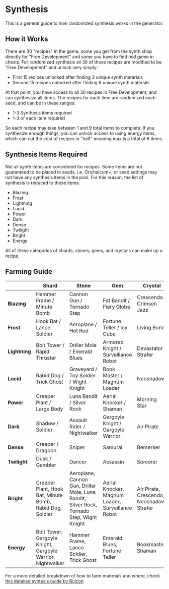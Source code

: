 # Synthesis

This is a general guide to how randomized synthesis works in the generator. 

## How it Works

There are 30 "recipes" in the game, some you get from the synth shop directly for "Free Development" and some you have to find mid game in chests. For randomized synthesis all 30 of those recipes are modified to be "Free Development" and unlock very simply:
- First 15 recipes unlocked after finding 3 unique synth materials
- Second 15 recipes unlocked after finding 6 unique synth materials

At that point, you have access to all 30 recipes in Free Development, and can synthesize all items. The recipes for each item are randomized each seed, and can be in these ranges:
- 1-3 Synthesis items required
- 1-3 of each item required

So each recipe may take between 1 and 9 total items to complete. If you synthesize enough things, you can unlock access to using energy items, which can cut the cost of recipes in "half" meaning max is a total of 6 items. 

## Synthesis Items Required

Not all synth items are considered for recipes. Some items are not guaranteed to be placed in seeds, i.e. Orichalcum+, or seed settings may not have any synthesis items in the pool. For this reason, the list of synthesis is reduced to these items:
- Blazing 
- Frost
- Lightning
- Lucid
- Power
- Dark
- Dense
- Twilight
- Bright
- Energy

All of these categories of shards, stones, gems, and crystals can make up a recipe. 

## Farming Guide

|               | **Shard**                                                  | **Stone**                                                                                 | **Gem**                                           | **Crystal**                               |
|---------------|------------------------------------------------------------|-------------------------------------------------------------------------------------------|---------------------------------------------------|-------------------------------------------|
| **Blazing**   | Hammer Frame / Minute Bomb                                 | Cannon Gun / Tornado Step                                                                 | Fat Bandit / Fiery Globe                          | Crescendo / Crimson Jazz                  |
| **Frost**     | Hook Bat / Lance Soldier                                   | Aeroplane / Hot Rod                                                                       | Fortune Teller / Icy Cube                         | Living Bone                               |
| **Lightning** | Bolt Tower / Rapid Thruster                                | Driller Mole / Emerald Blues                                                              | Armored Knight / Surveillance Robot               | Devastator / Strafer                      |
| **Lucid**     | Rabid Dog / Trick Ghost                                    | Graveyard / Toy Soldier / Wight Knight                                                    | Book Master / Magnum Loader                       | Neoshadow                                 |
| **Power**     | Creeper Plant / Large Body                                 | Luna Bandit / Silver Rock                                                                 | Aerial Knocker / Shaman                           | Morning Star                              |
| **Dark**      | Shadow / Soldier                                           | Assault Rider / Nightwalker                                                               | Gargoyle Knight / Gargoyle Warrior                | Air Pirate                                |
| **Dense**     | Creeper / Dragoon                                          | Sniper                                                                                    | Samurai                                           | Berserker                                 |
| **Twilight**  | Dusk / Gambler                                             | Dancer                                                                                    | Assassin                                          | Sorcerer                                  |
| **Bright**    | Creeper Plant, Hook Bat, Minute Bomb, Rabid Dog, Soldier   | Aeroplane, Cannon Gun, Driller Mole, Luna Bandit, Silver Rock, Tornado Step, Wight Knight | Aerial Knocker, Magnum Loader, Surveillance Robot | Air Pirate, Crescendo, Neoshadow, Strafer |
| **Energy**    | Bolt Tower, Gargoyle Knight, Gargoyle Warrior, Nightwalker | Hammer Frame, Lance Soldier, Trick Ghost                                                  | Emerald Blues, Fortune Teller                     | Bookmaster, Shaman                        |

For a more detailed breakdown of how to farm materials and where, check [this detailed syntesis guide by Bulcon](https://docs.google.com/spreadsheets/d/1_P3UQELqnInDmaqMNOqkjlfjQKMWVZg_HfGbmT8EYP4/edit?usp=sharing)